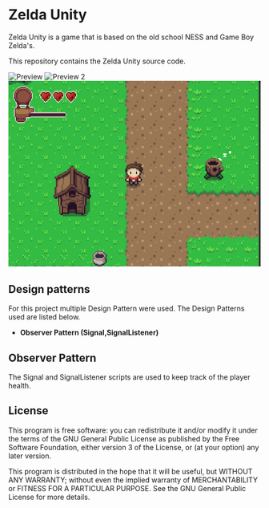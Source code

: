 # Zelda Unity
Zelda Unity is a game that is based on the old school NESS and Game Boy Zelda's.

This repository contains the Zelda Unity source code.

![Preview](https://github.com/RD-Alberts/GB-Zelda/Example.png)
![Preview 2](https://github.com/RD-Alberts/GB-Zelda/master/Example.png)
![Preview 3](https://raw.githubusercontent.com/RD-Alberts/GB-Zelda/master/Example.png)


## Design patterns
For this project multiple Design Pattern were used. 
The Design Patterns used are listed below.


- **Observer Pattern (Signal,SignalListener)**



## Observer Pattern
The Signal and SignalListener scripts are used to keep track of the player health.

## License

This program is free software: you can redistribute it and/or modify
it under the terms of the GNU General Public License as published by
the Free Software Foundation, either version 3 of the License, or
(at your option) any later version.

This program is distributed in the hope that it will be useful,
but WITHOUT ANY WARRANTY; without even the implied warranty of
MERCHANTABILITY or FITNESS FOR A PARTICULAR PURPOSE.  See the
GNU General Public License for more details.